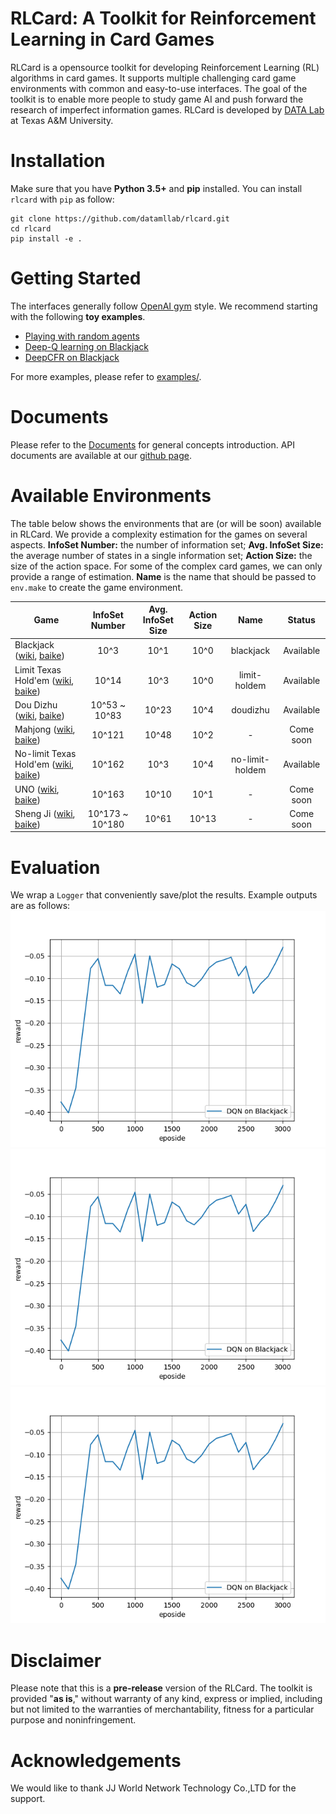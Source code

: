 # RLCard: A Toolkit for Reinforcement Learning in Card Games
RLCard is a opensource toolkit for developing Reinforcement Learning (RL) algorithms in card games. It supports multiple challenging card game environments with common and easy-to-use interfaces. The  goal  of  the  toolkit  is  to  enable  more  people  to  study  game  AI  and  push  forward  the  research of imperfect information games. RLCard is developed by [DATA Lab](http://faculty.cs.tamu.edu/xiahu/) at Texas A&M University.

# Installation
Make sure that you have **Python 3.5+** and **pip** installed. You can install `rlcard` with `pip` as follow:
```
git clone https://github.com/datamllab/rlcard.git
cd rlcard
pip install -e .
```

# Getting Started
The interfaces generally follow [OpenAI gym](https://github.com/openai/gym) style. We recommend starting with the following **toy examples**.
* [Playing with random agents](docs/toy-examples.md#playing-with-random-agents)
* [Deep-Q learning on Blackjack](docs/toy-examples.md#deep-q-learning-on-blackjack)
* [DeepCFR on Blackjack](docs/toy-examples.md#deepcfr-on-blackjack)

For more examples, please refer to [examples/](examples).

# Documents
Please refer to the [Documents](docs/README.md) for general concepts introduction. API documents are available at our [github page](https://rlcard.github.io/index.html).

# Available Environments
The table below shows the environments that are (or will be soon) available in RLCard. We provide a complexity estimation for the games on several aspects. **InfoSet Number:** the number of information set; **Avg. InfoSet Size:** the average number of states in a single information set; **Action Size:** the size of the action space. For some of the complex card games, we can only provide a range of estimation. **Name** is the name that should be passed to `env.make` to create the game environment.

| Game                     | InfoSet Number  |Avg. InfoSet Size | Action Size | Name | Status  |
| ------------------------ |:--------------:| :-------:|:------:| :-------:| :-------:|
| Blackjack ([wiki](https://en.wikipedia.org/wiki/Blackjack), [baike](https://baike.baidu.com/item/21%E7%82%B9/5481683?fr=aladdin)) | 10^3      |  10^1 | 10^0 | blackjack |Available |
| Limit Texas Hold'em ([wiki](https://en.wikipedia.org/wiki/Texas_hold_%27em), [baike](https://baike.baidu.com/item/%E5%BE%B7%E5%85%8B%E8%90%A8%E6%96%AF%E6%89%91%E5%85%8B/83440?fr=aladdin))    |10^14 | 10^3| 10^0 | limit-holdem |Available |
| Dou Dizhu ([wiki](https://en.wikipedia.org/wiki/Dou_dizhu), [baike](https://baike.baidu.com/item/%E6%96%97%E5%9C%B0%E4%B8%BB/177997?fr=aladdin))      | 10^53 ~ 10^83      |   10^23 | 10^4| doudizhu | Available|
| Mahjong ([wiki](https://en.wikipedia.org/wiki/Competition_Mahjong_scoring_rules), [baike](https://baike.baidu.com/item/%E9%BA%BB%E5%B0%86/215))      | 10^121      |   10^48 |10^2 | - | Come soon| 
| No-limit Texas Hold'em ([wiki](https://en.wikipedia.org/wiki/Texas_hold_%27em), [baike](https://baike.baidu.com/item/%E5%BE%B7%E5%85%8B%E8%90%A8%E6%96%AF%E6%89%91%E5%85%8B/83440?fr=aladdin))      |10^162 | 10^3| 10^4 | no-limit-holdem|Available |
| UNO ([wiki](https://en.wikipedia.org/wiki/Uno_\(card_game), [baike](https://baike.baidu.com/item/UNO%E7%89%8C/2249587))      |  10^163      |   10^10 | 10^1| - | Come soon|
| Sheng Ji ([wiki](https://en.wikipedia.org/wiki/Sheng_ji), [baike](https://baike.baidu.com/item/%E5%8D%87%E7%BA%A7/3563150))      | 10^173 ~ 10^180      |  10^61  | 10^13 | - | Come soon|

# Evaluation
We wrap a `Logger` that conveniently save/plot the results. Example outputs are as follows:
![DQN on Blackjack](docs/imgs/dqn-on-blackjack.png "DQN on Blackjack") ![DQN on Dou Dizhu](docs/imgs/dqn-on-doudizhu.png "DQN on Dou Dizhu") ![DeepCFR on Limit Texas Hold'em](docs/imgs/deepcfr-on-limit-texas-holdem.png "DeepCFR on Limit Texas Hold'em")


# Disclaimer
Please note that this is a **pre-release** version of the RLCard. The toolkit is provided "**as is**," without warranty of any kind, express or implied, including but not limited to the warranties of merchantability, fitness for a particular purpose and noninfringement.

# Acknowledgements
We would like to thank JJ World Network Technology Co.,LTD for the support.


